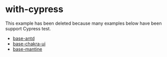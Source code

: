 # with-cypress

This example has been deleted because many examples below have been support Cypress test.

- [base-antd](../base-antd/)
- [base-chakra-ui](../base-chakra-ui/)
- [base-mantine](../base-mantine/)